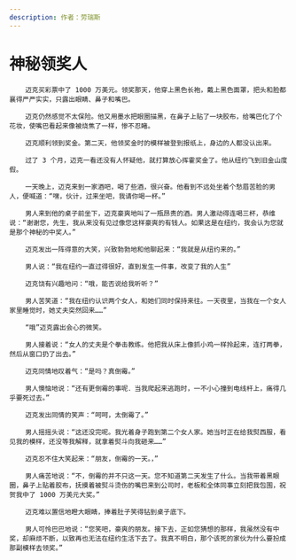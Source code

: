 ```yaml
---
description: 作者：劳瑞斯
---
```


# 神秘领奖人

        迈克买彩票中了 1000 万美元。领奖那天，他穿上黑色长袍，戴上黑色面罩，把头和脸都襄得严严实实，只露出眼睛、鼻子和嘴巴。

        迈克仍然感觉不太保险。他又用墨水把眼圈描黑，在鼻子上贴了一块胶布，给嘴巴化了个花妆，使嘴巴看起来像被烧焦了一样，惨不忍睹。

        迈克顺利领到奖金。第二天，他领奖金时的模样被登到报纸上，身边的人都没认出来。

        过了 3 个月，迈克一看还没有人怀疑他，就打算放心挥霍奖金了。他从纽约飞到旧金山度假。

        一天晚上，迈克来到一家酒吧，喝了些酒，很兴奋。他看到不远处坐着个愁眉苦脸的男人，便喊道：“嘿，伙计，过来坐吧，我请你喝一杯。”

        男人来到他的桌子前坐下，迈克豪爽地叫了一瓶昂责的酒。男人激动得连喝三杯，恭维说：“谢谢您，先生，我从来没有见过像您这样豪爽的有钱人。如果这是在纽约，我会认为您就是那个神秘的中奖人。”

        迈克发出一阵得意的大笑，兴致勃勃地和他聊起来：“我就是从纽约来的。”

        男人说：“我在纽约一直过得很好，直到发生一件事，改变了我的人生”

        迈克饶有兴趣地问：“哦，能否说给我听听？”

        男人苦笑道：“我在纽约认识两个女人，和她们同时保持来往。一天夜里，当我在一个女人家里睡觉时，她丈夫突然回来……”

        “哦”迈克露出会心的微笑。

        男人接着说：“女人的丈夫是个拳击教练。他把我从床上像抓小鸡一样拎起来，连打两拳，然后从窗口扔了出去。”

        迈克同情地叹着气：“是吗？真倒霉。”

        男人懊恼地说：“还有更倒霉的事呢．当我爬起来逃跑时，一不小心撞到电线杆上，痛得几乎要死过去。”

        迈克发出同情的笑声：“呵呵，太倒霉了。”

        男人摇摇头说：“这还没完呢。我光着身子跑到第二个女人家。她当时正在给我熨西服，看见我的模样，还没等我解释，就拿着熨斗向我砸来……”

        迈克忍不住大笑起来：“朋友，倒霉的一天。，”

        男人痛苦地说：“不，倒霉的并不只这一天。您不知道第二天发生了什么。当我带着黑眼圈，鼻子上贴着胶布，抚摸着被熨斗烫伤的嘴巴来到公司时，老板和全体同事立刻把我包围，祝贺我中了 1000 万美元大奖。”

        迈克难以置信地瞪大眼睛，捧着肚子笑得钻到桌子底下。

        男人可怜巴巴地说：“您笑吧，豪爽的朋友。接下去，正如您猜想的那样，我虽然没有中奖，却麻烦不断，以致再也无法在纽约生活下去了。我真不明白，那个该死的家伙为什么要扮成那副模样去领奖。”



